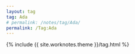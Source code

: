 ```yaml
---
layout: tag
tag: Ada
# permalink: /notes/tag/Ada/
permalink: /Tag:Ada
---
```

{% include {{ site.worknotes.theme }}/tag.html %}